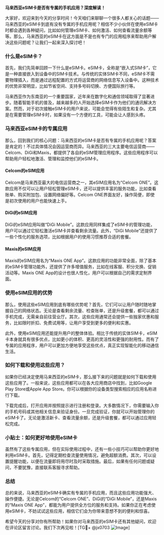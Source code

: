 **马来西亚eSIM卡是否有专属的手机应用？深度解读！**

大家好，欢迎来到今天的分享时间！今天咱们来聊聊一个很多人都关心的话题——马来西亚的eSIM卡到底有没有专属的手机应用呢？相信不少小伙伴在使用eSIM卡时都会遇到各种疑问，比如如何管理eSIM卡、如何激活、如何查看流量余额等等。那么，马来西亚的eSIM卡在这方面是不是也有专门的应用程序来帮助用户解决这些问题呢？让我们一起来深入探讨吧！

### 什么是eSIM卡？

首先，我们先简单回顾一下什么是eSIM卡。eSIM卡，全称是“嵌入式SIM卡”，它是一种直接嵌入到设备中的SIM卡技术。与传统的实体SIM卡不同，eSIM卡不需要物理插入，而是通过远程配置的方式将运营商的网络信息写入设备中。这种技术的优势非常明显，比如节省空间、支持多号码切换、方便国际旅行等。

马来西亚作为东南亚的一个重要国家，近年来在数字化和通信领域取得了显著进步。随着智能手机的普及，越来越多的人开始选择eSIM卡作为他们的通讯解决方案。然而，对于初次接触eSIM卡的用户来说，可能会觉得有些陌生和复杂。尤其是在需要管理eSIM卡时，如果没有一个方便的工具，可能会让人感到头疼。

### 马来西亚eSIM卡的专属应用

那么，回到我们的核心问题：马来西亚的eSIM卡是否有专属的手机应用呢？答案是肯定的！不过具体情况会因运营商而异。马来西亚的三大主要电信运营商——Celcom、DiGi和Maxis，都提供了各自的eSIM管理应用程序。这些应用程序可以帮助用户轻松地激活、管理和监控他们的eSIM卡。

#### Celcom的eSIM应用

Celcom是马来西亚最大的电信运营商之一，其eSIM应用名为“Celcom ONE”。这款应用不仅可以让用户轻松管理eSIM卡，还可以提供丰富的服务功能，比如查看账单、购买附加包、设置网络偏好等。Celcom ONE界面友好，操作简便，即使是初次使用的用户也能快速上手。

#### DiGi的eSIM应用

DiGi的eSIM应用叫做“DiGi Mobile”。这款应用同样集成了eSIM卡的管理功能，用户可以通过它轻松激活eSIM卡并查看剩余流量。此外，“DiGi Mobile”还提供了一些个性化的服务选项，比如根据用户的使用习惯推荐合适的套餐。

#### Maxis的eSIM应用

Maxis的eSIM应用名为“Maxis ONE App”。这款应用的功能非常全面，除了基本的eSIM卡管理功能外，还提供了许多增值服务，比如在线客服、积分兑换、促销活动等。Maxis ONE App的设计也很人性化，用户可以根据自己的需求定制界面。

### 使用eSIM应用的优势

那么，使用这些eSIM应用到底有哪些优势呢？首先，它们可以让用户随时随地掌握自己的网络状态。无论是查看剩余流量、检查账单，还是升级套餐，都可以通过手机完成，无需亲自前往营业厅。其次，这些应用通常还会提供一些独家优惠和服务，比如限时折扣、免费试用等，让用户享受到更多的便利和实惠。

此外，使用eSIM应用还能提升用户的整体体验。相比于传统的实体SIM卡，eSIM卡本身就具有很多优点，比如更小的体积、更高的灵活性和更强的耐用性。而有了专属的应用程序，用户可以更加方便地享受这些优点，真正实现智能化的移动通信生活。

### 如何下载和使用这些应用？

如果你已经决定使用马来西亚的eSIM卡，那么接下来的问题就是如何下载和使用这些应用了。一般来说，这些应用都可以在各大应用商店中找到，比如Google Play Store或Apple App Store。你可以根据你的设备类型搜索相应的应用名称进行下载。

下载完成后，打开应用并按照提示进行注册和登录。大多数情况下，你需要输入你的手机号码或其他相关信息来验证身份。一旦完成验证，你就可以开始管理你的eSIM卡了。无论是激活新卡、查看流量余额，还是升级套餐，都可以通过应用轻松完成。

### 小贴士：如何更好地使用eSIM卡

虽然有了这些专属应用，但在实际使用过程中，还有一些小技巧可以帮助你更好地利用eSIM卡。首先，记得定期检查流量使用情况，避免超额消费。其次，可以设置提醒功能，以便在流量即将用尽时及时采取措施。最后，如果有任何问题或疑问，不要犹豫，直接联系客服寻求帮助。

### 总结

总的来说，马来西亚的eSIM卡确实有专属的手机应用，而且这些应用功能强大、操作便捷。无论是Celcom的“Celcom ONE”、DiGi的“DiGi Mobile”，还是Maxis的“Maxis ONE App”，都能为用户提供全方位的服务和支持。如果你正在考虑使用eSIM卡，不妨试试这些应用，相信它们会为你带来意想不到的便利和惊喜。

希望今天的分享对你有所帮助！如果你对马来西亚的eSIM卡还有其他疑问，欢迎在评论区留言讨论。我们下次再见啦！[TG💪+ @jx0703 ![Image](https://github.com/user-attachments/assets/dbca1d08-cadb-493c-b0ec-ad6f7a83f270)]